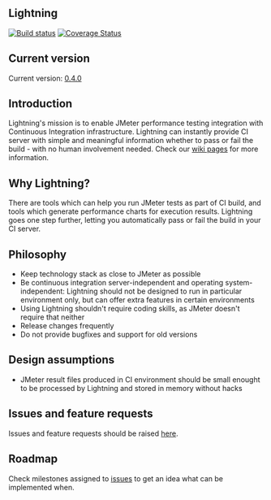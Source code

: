 ## Lightning

[![Build status](https://api.travis-ci.org/automatictester/lightning.svg?branch=master)](https://travis-ci.org/automatictester/lightning)
[![Coverage Status](https://coveralls.io/repos/automatictester/lightning/badge.svg?branch=master)](https://coveralls.io/r/automatictester/lightning?branch=master)

## Current version

Current version: [0.4.0](https://github.com/automatictester/lightning/releases/download/0.4.0/lightning-0.4.0.jar)

## Introduction

Lightning's mission is to enable JMeter performance testing integration with Continuous Integration infrastructure. Lightning can instantly provide CI server with simple and meaningful information whether to pass or fail the build - with no human involvement needed. Check our [wiki pages](https://github.com/automatictester/lightning/wiki) for more information.

## Why Lightning?

There are tools which can help you run JMeter tests as part of CI build, and tools which generate performance charts for execution results. Lightning goes one step further, letting you automatically pass or fail the build in your CI server.

## Philosophy

- Keep technology stack as close to JMeter as possible
- Be continuous integration server-independent and operating system-independent: Lightning should not be designed to run in particular environment only, but can offer extra features in certain environments
- Using Lightning shouldn't require coding skills, as JMeter doesn't require that neither
- Release changes frequently
- Do not provide bugfixes and support for old versions

## Design assumptions

- JMeter result files produced in CI environment should be small enought to be processed by Lightning and stored in memory without hacks

## Issues and feature requests

Issues and feature requests should be raised [here](https://github.com/automatictester/lightning/issues).

## Roadmap

Check milestones assigned to [issues](https://github.com/automatictester/lightning/issues) to get an idea what can be implemented when.
